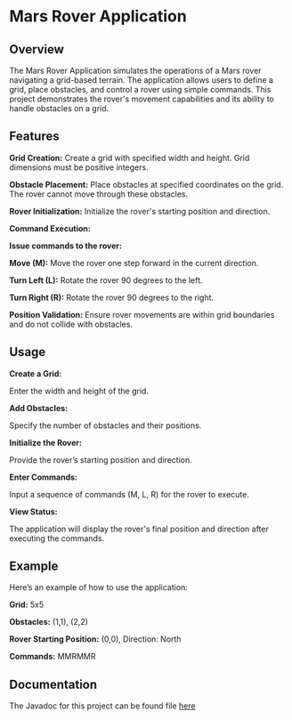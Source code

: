 # Mars Rover Application
## Overview
The Mars Rover Application simulates the operations of a Mars rover navigating a grid-based terrain. The application allows users to define a grid, place obstacles, and control a rover using simple commands. This project demonstrates the rover's movement capabilities and its ability to handle obstacles on a grid.

## Features

**Grid Creation:** Create a grid with specified width and height. Grid dimensions must be positive integers.

**Obstacle Placement:** Place obstacles at specified coordinates on the grid. The rover cannot move through these obstacles.

**Rover Initialization:** Initialize the rover's starting position and direction.

**Command Execution:** 

**Issue commands to the rover:**

**Move (M):** Move the rover one step forward in the current direction.

**Turn Left (L):** Rotate the rover 90 degrees to the left.

**Turn Right (R):** Rotate the rover 90 degrees to the right.

**Position Validation:** Ensure rover movements are within grid boundaries and do not collide with obstacles.

## Usage
**Create a Grid:**

Enter the width and height of the grid.

**Add Obstacles:**

Specify the number of obstacles and their positions.

**Initialize the Rover:**

Provide the rover’s starting position and direction.

**Enter Commands:**

Input a sequence of commands (M, L, R) for the rover to execute.

**View Status:**

The application will display the rover's final position and direction after executing the commands.

## Example

Here’s an example of how to use the application:

**Grid:** 5x5

**Obstacles:** (1,1), (2,2)

**Rover Starting Position:** (0,0), Direction: North

**Commands:** MMRMMR

## Documentation

The Javadoc for this project can be found file [here](https://github.com/SriKarudaMega/MarsRoverApplication.git)
